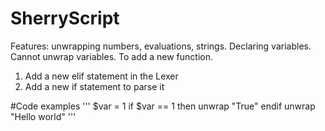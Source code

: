 # SherryScript

Features:
	unwrapping numbers, evaluations, strings. 
	Declaring variables. 
	Cannot unwrap variables. 
To add a new function. 
1. Add a new elif statement in the Lexer
2. Add a new if statement to parse it 

#Code examples
'''
$var = 1
if $var == 1 then
	unwrap "True"
endif
unwrap "Hello world"
'''
